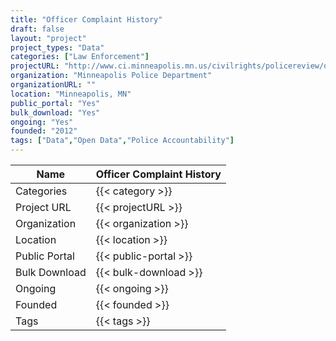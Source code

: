 ```yaml
---
title: "Officer Complaint History"
draft: false
layout: "project"
project_types: "Data"
categories: ["Law Enforcement"]
projectURL: "http://www.ci.minneapolis.mn.us/civilrights/policereview/opcr-data"
organization: "Minneapolis Police Department"
organizationURL: ""
location: "Minneapolis, MN"
public_portal: "Yes"
bulk_download: "Yes"
ongoing: "Yes"
founded: "2012"
tags: ["Data","Open Data","Police Accountability"]
---
```



Name                    |  Officer Complaint History    
------------------------|----
Categories              | {{< category >}} 
Project URL             | {{< projectURL >}} 
Organization            | {{< organization >}} 
Location                | {{< location >}} 
Public Portal           | {{< public-portal >}} 
Bulk Download           | {{< bulk-download >}} 
Ongoing                 | {{< ongoing >}} 
Founded                 | {{< founded >}} 
Tags                    | {{< tags >}} 

